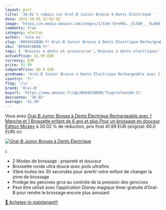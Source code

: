 ```yaml
---
layout: post
title: '30.02 % rabais sur Oral-B Junior Brosse à Dents Électrique '
date: 2021-10-05 22:02:02
image: 'https://m.media-amazon.com/images/I/41W-r5+eHXL._SL500_._SL400_.jpg'
comments: true
category: ofertas
author: 'tole.es'
slug: 'B094XC8BQN-fr Oral-B Junior Brosse à Dents Électrique Rechargeable avec...'
sku: 'B094XC8BQN-fr'
tags: [ 'Brosses à dents et accessoires','Brosses à dents électriques','Brosses à dents électriques et accessoires','Hygiène dentaire','Hygiène et Santé','oral-b', ]
actualPrice: 41.99 EUR
currency: EUR
price: 41.99
comparePrice: 60.0 EUR
prodname: 'Oral-B Junior Brosse à Dents Électrique Rechargeable avec 1 Manche et 1 Brossette  enfant de 6 ans et plus  Pour un brossage en douceur  Édition Mickey'
country: 'fr'
flag: '🇫🇷'
brand: 'Oral-B'
buyurl: 'https://www.amazon.fr/dp/B094XC8BQN/?tag=tolees0d-21'
descuento: '30.02'
average: '41.99'
---
```


Vous avez [Oral-B Junior Brosse à Dents Électrique Rechargeable avec 1 Manche et 1 Brossette  enfant de 6 ans et plus  Pour un brossage en douceur  Édition Mickey](https://www.amazon.fr/dp/B094XC8BQN/?tag=tolees0d-21)  à  30.02 % de réduction, prix final  41.99 EUR (original: 60.0 EUR) ici:

[![Oral-B Junior Brosse à Dents Électrique ](https://m.media-amazon.com/images/I/41W-r5+eHXL._SL500_._SL400_.jpg)](https://www.amazon.fr/dp/B094XC8BQN/?tag=tolees0d-21)

ℹ️:

- 2 Modes de brossage : propreté et douceur
- Brossette ronde ultra douce avec poils ultrafins
- Vibre toutes les 30 secondes pour avertir votre enfant de changer la zone de brossage
- Protège les gencives grce au contrôle de la pression des gencives
- Peut être utilisé avec l’application Disney magique timer gratuite d’Oral-B pour rendre le brossage encore plus amusant

[🛒 Achetez-le maintenant!!](https://www.amazon.fr/dp/B094XC8BQN/?tag=tolees0d-21)

